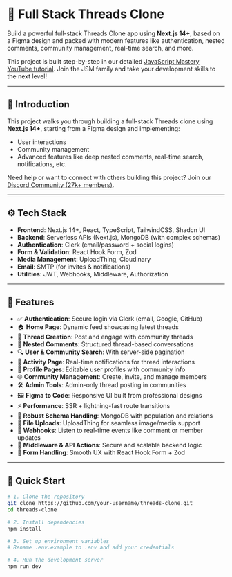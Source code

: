 # 🧵 Full Stack Threads Clone

Build a powerful full-stack Threads Clone app using **Next.js 14+**, based on a Figma design and packed with modern features like authentication, nested comments, community management, real-time search, and more.

This project is built step-by-step in our detailed [JavaScript Mastery YouTube tutorial](https://www.youtube.com/c/javascriptmastery). Join the JSM family and take your development skills to the next level!

---

## 🤖 Introduction

This project walks you through building a full-stack Threads clone using **Next.js 14+**, starting from a Figma design and implementing:

- User interactions
- Community management
- Advanced features like deep nested comments, real-time search, notifications, etc.

Need help or want to connect with others building this project? Join our [Discord Community (27k+ members)](https://discord.gg/javascriptmastery).

---

## ⚙️ Tech Stack

- **Frontend**: Next.js 14+, React, TypeScript, TailwindCSS, Shadcn UI
- **Backend**: Serverless APIs (Next.js), MongoDB (with complex schemas)
- **Authentication**: Clerk (email/password + social logins)
- **Form & Validation**: React Hook Form, Zod
- **Media Management**: UploadThing, Cloudinary
- **Email**: SMTP (for invites & notifications)
- **Utilities**: JWT, Webhooks, Middleware, Authorization

---


## 🔋 Features

- ✅ **Authentication**: Secure login via Clerk (email, Google, GitHub)
- 🏠 **Home Page**: Dynamic feed showcasing latest threads
- 🧵 **Thread Creation**: Post and engage with community threads
- 💬 **Nested Comments**: Structured thread-based conversations
- 🔍 **User & Community Search**: With server-side pagination
- 🔔 **Activity Page**: Real-time notifications for thread interactions
- 👤 **Profile Pages**: Editable user profiles with community info
- 🌐 **Community Management**: Create, invite, and manage members
- 🛠️ **Admin Tools**: Admin-only thread posting in communities
- 🖼️ **Figma to Code**: Responsive UI built from professional designs
- ⚡ **Performance**: SSR + lightning-fast route transitions
- 🧩 **Robust Schema Handling**: MongoDB with population and relations
- 📁 **File Uploads**: UploadThing for seamless image/media support
- 🔄 **Webhooks**: Listen to real-time events like comment or member updates
- 🧾 **Middleware & API Actions**: Secure and scalable backend logic
- 🧪 **Form Handling**: Smooth UX with React Hook Form + Zod

---

## 🤸 Quick Start

```bash
# 1. Clone the repository
git clone https://github.com/your-username/threads-clone.git
cd threads-clone

# 2. Install dependencies
npm install

# 3. Set up environment variables
# Rename .env.example to .env and add your credentials

# 4. Run the development server
npm run dev

